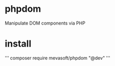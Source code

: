 # phpdom
Manipulate DOM components via PHP

# install 
'''
composer require mevasoft/phpdom "@dev"
'''
